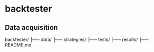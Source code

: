 # backtester

## Data acquisition
backtester/
    ├── data/
    ├── strategies/
    ├── tests/
    ├── results/
    ├── README.md
